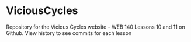 # ViciousCycles
Repository for the Vicious Cycles website - WEB 140
Lessons 10 and 11 on Github.
View history to see commits for each lesson
